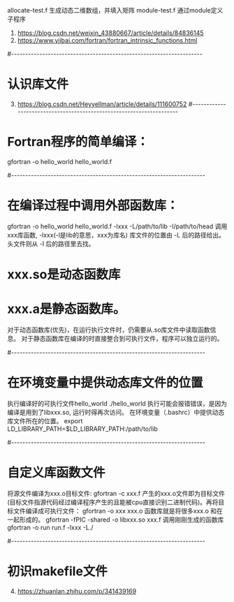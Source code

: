 allocate-test.f 生成动态二维数组，并填入矩阵
module-test.f   通过module定义子程序 
1. https://blog.csdn.net/weixin_43880667/article/details/84836145
2. https://www.yiibai.com/fortran/fortran_intrinsic_functions.html 

#--------------------------------------------------------------------
# 认识库文件 
3. https://blog.csdn.net/Heyyellman/article/details/111600752
#---------------------------------------------------------------------
# Fortran程序的简单编译： 
  gfortran -o hello_world hello_world.f

#---------------------------------------------------------------------
# 在编译过程中调用外部函数库： 
  gfortran -o hello_world hello_world.f -lxxx -L/path/to/lib -I/path/to/head 
调用xxx库函数, -lxxx(-l是lib的意思，xxx为库名)
库文件的位置由 -L 后的路径给出。 
头文件则从 -I 后的路径里去找。

# xxx.so是动态函数库
# xxx.a是静态函数库。
对于动态函数库(优先)，在运行执行文件时，仍需要从.so库文件中读取函数信息。
对于静态函数库在编译的时直接整合到可执行文件，程序可以独立运行的。 

#---------------------------------------------------------------------
# 在环境变量中提供动态库文件的位置
执行编译好的可执行文件hello_world
   ./hello_world
执行可能会报错错误，是因为编译是用到了libxxx.so, 运行时得再次访问。
在环境变量（.bashrc）中提供动态库文件所在的位置。
   export LD_LIBRARY_PATH=$LD_LIBRARY_PATH:/path/to/lib

#---------------------------------------------------------------------
# 自定义库函数文件
将源文件编译为xxx.o目标文件: 
  gfortran -c xxx.f 
产生的xxx.o文件即为目标文件(目标文件指源代码经过编译程序产生的且能被cpu直接识别二进制代码)。再将目标文件编译成可执行文件：
  gfortran -o xxx xxx.o 
函数库就是将很多xxx.o 和在一起形成的。 
  gfortran -fPIC -shared -o libxxx.so xxx.f 
调用刚刚生成的函数库
  gfortran -o run run.f -lxxx -L./ 


#---------------------------------------------------------------------
# 初识makefile文件
4. https://zhuanlan.zhihu.com/p/341439169

